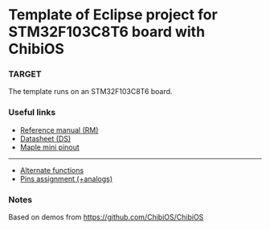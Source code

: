 # Template of Eclipse project for STM32F103C8T6 board with ChibiOS

### TARGET

The template runs on an STM32F103C8T6 board.

### Useful links

* [Reference manual (RM)](https://www.st.com/content/ccc/resource/technical/document/reference_manual/59/b9/ba/7f/11/af/43/d5/CD00171190.pdf/files/CD00171190.pdf/jcr:content/translations/en.CD00171190.pdf)
* [Datasheet (DS)](https://www.st.com/resource/en/datasheet/cd00161566.pdf)
* [Maple mini pinout](https://istarik.ru/blog/arduino/102.html)
---
* [Alternate functions](https://www.st.com/resource/en/datasheet/cd00161566.pdf#page=28)
* [Pins assignment (+analogs)](https://www.st.com/resource/en/datasheet/cd00161566.pdf#page=28)


### Notes

Based on demos from https://github.com/ChibiOS/ChibiOS
